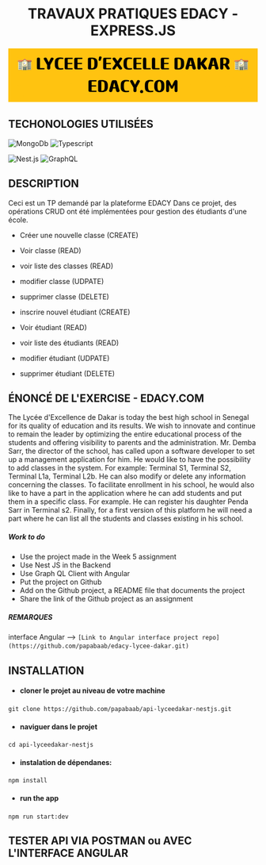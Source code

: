<h1 align = "center">TRAVAUX PRATIQUES EDACY - EXPRESS.JS</h1>
<div align = "center">
  <img  src = "src/imgs/LYCEE_D'EXCELLE_DAKAR_EDACY.COM.png" alt = "LYCEE D'EXCELLENCE DAKAR - TP">
</div>

## TECHONOLOGIES UTILISÉES
<img height = "100" alt = "MongoDb" src = "https://external-content.duckduckgo.com/iu/?u=https%3A%2F%2Ftse3.mm.bing.net%2Fth%3Fid%3DOIP.7DfPlLIngzN5xxUvcc4tUgHaCO%26pid%3DApi&f=1&ipt=6cfdd6ab0738d230423420b3fe423e52a937752c5fd51c21b8ca8be4f9381b7e&ipo=images"> <img height = "100" alt = "Typescript" src = "https://external-content.duckduckgo.com/iu/?u=https%3A%2F%2Ftse3.mm.bing.net%2Fth%3Fid%3DOIP.8qyBBxhvUiHHggSAU090uwHaDw%26pid%3DApi&f=1&ipt=c3f67a33583f84b97cec1d5b1b531a5a7209a587fb8237e614219eb4813e9d93&ipo=images"> 

<img height = "100" alt = "Nest.js" src="https://nestjs.com/img/logo-small.svg">
<img height = "100" alt = "GraphQL" src="https://external-content.duckduckgo.com/iu/?u=https%3A%2F%2Ftse2.mm.bing.net%2Fth%3Fid%3DOIP.ZxDw0j3ANBxpatoCdNW8JQHaEK%26pid%3DApi&f=1&ipt=ede1b909603eb1e90ccf853763776070a72569cf9d0bdbf8d319f50c4e6cb08d&ipo=images">


## DESCRIPTION
Ceci est un TP demandé par la plateforme EDACY
Dans ce projet, des opérations CRUD ont été implémentées pour gestion des étudiants d'une école.
- Créer une nouvelle classe (CREATE)
- Voir classe (READ)
- voir liste des classes (READ)
- modifier classe (UDPATE)
- supprimer classe (DELETE)

- inscrire nouvel étudiant (CREATE)
- Voir étudiant (READ)
- voir liste des étudiants (READ)
- modifier étudiant (UDPATE)
- supprimer étudiant (DELETE)

## ÉNONCÉ DE L'EXERCISE - EDACY.COM
The Lycée d'Excellence de Dakar is today the best high school in Senegal for its quality of education and its results. We wish to innovate and continue to remain the leader by optimizing the entire educational process of the students and offering visibility to parents and the administration.
Mr. Demba Sarr, the director of the school, has called upon a software developer to set up a management application for him. He would like to have the possibility to add classes in the system. For example: Terminal S1, Terminal S2, Terminal L1a, Terminal L2b. He can also modify or delete any information concerning the classes.
To facilitate enrollment in his school, he would also like to have a part in the application where he can add students and put them in a specific class. For example. He can register his daughter Penda Sarr in Terminal s2.
Finally, for a first version of this platform he will need a part where he can list all the students and classes existing in his school.

##### Work to do
- Use the project made in the Week 5 assignment
- Use Nest JS in the Backend
- Use Graph QL Client with Angular
- Put the project on Github
- Add on the Github project, a README file that documents the project
- Share the link of the Github project as an assignment

##### REMARQUES
interface Angular -->
`[Link to Angular interface project repo](https://github.com/papabaab/edacy-lycee-dakar.git)`

## INSTALLATION

- #### cloner le projet au niveau de votre machine
`git clone https://github.com/papabaab/api-lyceedakar-nestjs.git`

- #### naviguer dans le projet
`cd api-lyceedakar-nestjs`

- #### instalation de dépendanes:
`npm install`

- #### run the app
`npm run start:dev`

## TESTER API VIA POSTMAN ou AVEC L'INTERFACE ANGULAR

